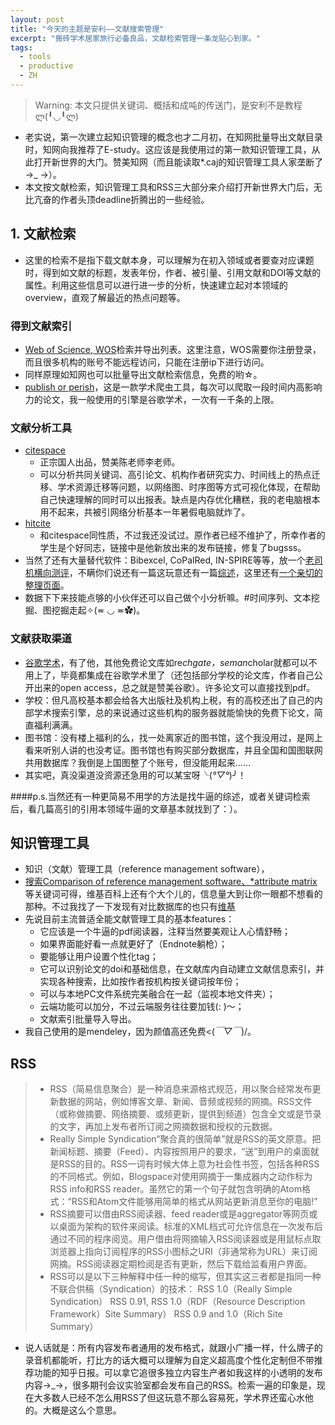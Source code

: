 ```yaml
---
layout: post
title: "今天的主题是安利——文献搜索管理"
excerpt: "搬砖学术居家旅行必备良品，文献检索管理一条龙贴心到家。"
tags:
  - tools
  - productive
  - ZH
---
```


> Warning: 本文只提供关键词、概括和成吨的传送门，是安利不是教程ლ(╹◡╹ლ)

- 老实说，第一次建立起知识管理的概念也才二月初，在知网批量导出文献目录时，知网向我推荐了E-study。这应该是我使用过的第一款知识管理工具，从此打开新世界的大门。赞美知网（而且能读取*.caj的知识管理工具人家垄断了→_ →）。
- 本文按文献检索，知识管理工具和RSS三大部分来介绍打开新世界大门后，无比亢奋的作者头顶deadline折腾出的一些经验。

## 1. 文献检索
- 这里的检索不是指下载文献本身，可以理解为在初入领域或者要查对应课题时，得到如文献的标题，发表年份，作者、被引量、引用文献和DOI等文献的属性。利用这些信息可以进行进一步的分析，快速建立起对本领域的overview，直观了解最近的热点问题等。

### 得到文献索引
- [Web of Science, WOS](https://login.webofknowledge.com/error/Error?PathInfo=%2F&Alias=WOK5&Domain=.webofknowledge.com&Src=IP&RouterURL=https%3A%2F%2Fwww.webofknowledge.com%2F&Error=IPError)检索并导出列表。这里注意，WOS需要你注册登录，而且很多机构的账号不能远程访问，只能在注册ip下进行访问。
- 同样原理如知网也可以批量导出文献检索信息，免费的哟☆。
- [publish or perish](http://www.harzing.com/resources/publish-or-perish)，这是一款学术爬虫工具，每次可以爬取一段时间内高影响力的论文，我一般使用的引擎是谷歌学术，一次有一千条的上限。

### 文献分析工具
- [citespace](http://cluster.cis.drexel.edu/~cchen/citespace/)
  - 正宗国人出品，赞美陈老师李老师。
  - 可以分析共同关键词、高引论文、机构作者研究实力、时间线上的热点迁移、学术资源迁移等问题，以网络图、时序图等方式可视化体现，在帮助自己快速理解的同时可以出报表。缺点是内存优化糟糕，我的老电脑根本用不起来，共被引网络分析基本一年暑假电脑就炸了。
- [hitcite](https://zhuanlan.zhihu.com/p/20902898)
  - 和citespace同性质，不过我还没试过。原作者已经不维护了，所幸作者的学生是个好同志，链接中是他新放出来的发布链接，修复了bugsss。
- 当然了还有大量替代软件：Bibexcel, CoPalRed, IN-SPIRE等等，放一个[老司机横向测评](http://blog.hit.edu.cn/rjx/post/114.html)，不瞒你们说还有一篇这玩意还有一篇[综述](http://s3.amazonaws.com/academia.edu.documents/30896322/mjcobo-softwareReview-2011.pdf?AWSAccessKeyId=AKIAIWOWYYGZ2Y53UL3A&Expires=1490797449&Signature=MMG%2BHktEP6ljJyW1a8AKCIyYxKU%3D&response-content-disposition=inline%3B%20filename%3DScience_mapping_software_tools_Review_an.pdf)，这里还有[一个亲切的整理页面](http://sci2s.ugr.es/scimat/links.html)。
- 数据下下来技能点够的小伙伴还可以自己做个小分析嘛。#时间序列、文本挖掘、图挖掘走起✧(≖ ◡ ≖✿)。

### 文献获取渠道
- [谷歌学术](http://scholar.google.com/)，有了他，其他免费论文库如re*chgate，seman*cholar就都可以不用上了，毕竟都集成在谷歌学术里了（还包括部分学校的论文库，作者自己公开出来的open access，总之就是赞美谷歌）。许多论文可以直接找到pdf。
- 学校：但凡高校基本都会给各大出版社及机构上税，有的高校还出了自己的内部学术搜索引擎，总的来说通过这些机构的服务器就能愉快的免费下论文，简直福利满满。
- 图书馆：没有楼上福利的么，找一处离家近的图书馆，这个我没用过，是网上看来听别人讲的也没考证。图书馆也有购买部分数据库，并且全国和国图联网共用数据库？我倒是上国图整了个账号，但没能用起来……
- 其实吧，真没渠道没资源还急用的可以某宝呀╰(*°▽°*)╯！

####p.s.当然还有一种更简易不用学的方法是找牛逼的综述，或者关键词检索后，看几篇高引的引用本领域牛逼的文章基本就找到了：）。

## 知识管理工具
- 知识（文献）管理工具（reference management software），
- [搜索Comparison of reference management software、*attribute matrix](http://guides.library.utoronto.ca/c.php?g=250610&p=1671260)等关键词可得，维基百科上还有个大个儿的，信息量大到让你一眼都不想看的那种。不过我找了一下发现有对比数据库的也只有[维基](https://en.wikipedia.org/wiki/Comparison_of_reference_management_software)
- 先说目前主流普适全能文献管理工具的基本features：
  - 它应该是一个牛逼的pdf阅读器，注释当然要美观让人心情舒畅；
  - 如果界面能好看一点就更好了（Endnote躺枪）；
  - 要能够让用户设置个性化tag；
  - 它可以识别论文的doi和基础信息，在文献库内自动建立文献信息索引，并实现各种搜索，比如按作者按机构按关键词按年份；
  - 可以与本地PC文件系统完美融合在一起（监视本地文件夹）；
  - 云端功能可以加分，不过云端服务往往要加钱(: )～；
  - 文献索引批量导入导出。
- 我自己使用的是mendeley，因为颜值高还免费<(*￣▽￣*)/。

## RSS

> - RSS（简易信息聚合）是一种消息来源格式规范，用以聚合经常发布更新数据的网站，例如博客文章、新闻、音频或视频的网摘。RSS文件（或称做摘要、网络摘要、或频更新，提供到频道）包含全文或是节录的文字，再加上发布者所订阅之网摘数据和授权的元数据。
> - Really Simple Syndication“聚合真的很简单”就是RSS的英文原意。把新闻标题、摘要（Feed）、内容按照用户的要求，“送”到用户的桌面就是RSS的目的。RSS一词有时候大体上意为社会性书签，包括各种RSS的不同格式。例如，Blogspace对使用网摘于一集成器内之动作标为RSS info和RSS reader。虽然它的第一个句子就包含明确的Atom格式：“RSS和Atom文件能够用简单的格式从网站更新消息至你的电脑!”
> - RSS摘要可以借由RSS阅读器、feed reader或是aggregator等网页或以桌面为架构的软件来阅读。标准的XML档式可允许信息在一次发布后通过不同的程序阅览。用户借由将网摘输入RSS阅读器或是用鼠标点取浏览器上指向订阅程序的RSS小图标之URI（非通常称为URL）来订阅网摘。RSS阅读器定期检阅是否有更新，然后下载给监看用户界面。
> - RSS可以是以下三种解释中任一种的缩写，但其实这三者都是指同一种不联合供稿（Syndication）的技术：
RSS 1.0（Really Simple Syndication）
RSS 0.91, RSS 1.0（RDF（Resource Description Framework）Site Summary）
RSS 0.9 and 1.0（Rich Site Summary）

- 说人话就是：所有内容发布者通用的发布格式，就跟小广播一样，什么牌子的录音机都能听，打比方的话大概可以理解为自定义超高度个性化定制但不带推荐功能的知乎日报。可以拿它追很多独立内容生产者如我这样的小透明的发布内容→_→，很多期刊会议实验室都会发布自己的RSS。检索一遍的印象是，现在大多数人已经不怎么用RSS了但这玩意不那么容易死，学术界还蛮心水他的。大概是这么个意思。
